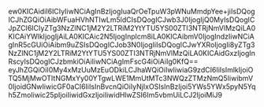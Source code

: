 ew0KICAidiI6ICIyIiwNCiAgInBzIjogIuaQrOeTpuW3pWNuMmdpYee+jiIsDQogICJhZGQiOiAibWFuaHVhNTIwLm5ldCIsDQogICJwb3J0IjogIjQ0MyIsDQogICJpZCI6ICIyZTg3NzZlNC1jM2Y2LTRiM2YtYTU5YS00ZTI3NTRjNmVlMzQiLA0KICAiYWlkIjogIjAiLA0KICAic2N5IjogInplcm8iLA0KICAibmV0IjogIndzIiwNCiAgInR5cGUiOiAibm9uZSIsDQogICJob3N0IjogIiIsDQogICJwYXRoIjogIi8yZTg3NzZlNC1jM2Y2LTRiM2YtYTU5YS00ZTI3NTRjNmVlMzQiLA0KICAidGxzIjogInRscyIsDQogICJzbmkiOiAiIiwNCiAgImFscG4iOiAiIg0KfQ==
eyJhZGQiOiI0My4xMzUuMzEuODkiLCJhaWQiOiIwIiwiaG9zdCI6IiIsImlkIjoiOTQ5MjMwOTItNGMxYy00YTgwLWE1MmUtMTc3NWQzZTMzNmQ5IiwibmV0IjoidGNwIiwicGF0aCI6IiIsInBvcnQiOiIyNjIxOSIsInBzIjoi5YWs5YWx5pyN5Yqh5ZmoIiwic25pIjoiIiwidGxzIjoiIiwidHlwZSI6Im5vbmUiLCJ2IjoiMiJ9

